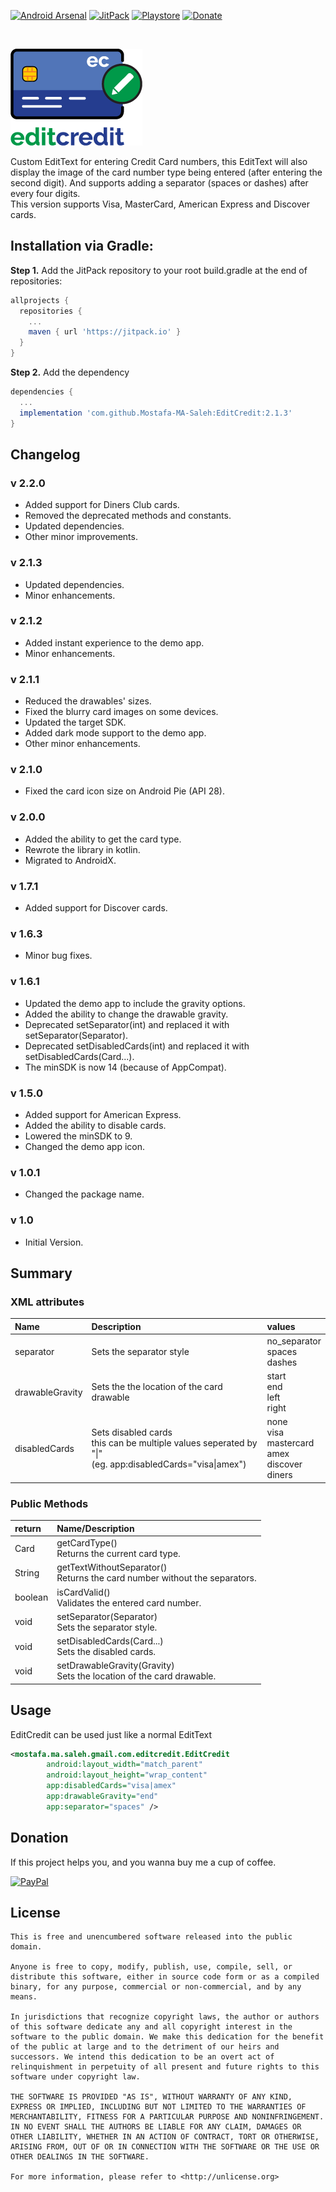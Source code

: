 [![Android Arsenal](https://img.shields.io/badge/Android%20Arsenal-EditCredit-green.svg?style=flat)](https://android-arsenal.com/details/1/6952)
[![JitPack](https://img.shields.io/badge/JitPack-2.2.0-blue.svg?style=flat)](https://jitpack.io/#Mostafa-MA-Saleh/EditCredit/2.2.0)
[![Playstore](https://img.shields.io/badge/Playstore-Demo-brightgreen.svg?style=flat)](https://play.google.com/store/apps/details?id=saleh.ma.mostafa.gmail.com.editcreditdemo)
[![Donate](https://img.shields.io/badge/Donate-PayPal-green.svg)](https://paypal.me/MostafaS92)

<br/>

![Edit Credit Logo](logo/logo_ldpi.png)

Custom EditText for entering Credit Card numbers, this EditText will also 
display the image of the card number type being entered (after entering the second digit).
And supports adding a separator (spaces or dashes) after every four digits.
<br/>This version supports Visa, MasterCard, American Express and Discover cards.

## Installation via Gradle:

<b>Step 1.</b> Add the JitPack repository to your root build.gradle at the end of repositories:
```gradle
allprojects {
  repositories {
    ...
    maven { url 'https://jitpack.io' }
  }
}
```

<b>Step 2.</b> Add the dependency
```gradle
dependencies {
  ...
  implementation 'com.github.Mostafa-MA-Saleh:EditCredit:2.1.3'
}
```

## Changelog
### v 2.2.0
- Added support for Diners Club cards.
- Removed the deprecated methods and constants.
- Updated dependencies.
- Other minor improvements.
### v 2.1.3
- Updated dependencies.
- Minor enhancements.
### v 2.1.2
- Added instant experience to the demo app.
- Minor enhancements.
### v 2.1.1
- Reduced the drawables' sizes.
- Fixed the blurry card images on some devices.
- Updated the target SDK.
- Added dark mode support to the demo app.
- Other minor enhancements.
### v 2.1.0
- Fixed the card icon size on Android Pie (API 28).
### v 2.0.0
- Added the ability to get the card type.
- Rewrote the library in kotlin.
- Migrated to AndroidX.
### v 1.7.1
- Added support for Discover cards.
### v 1.6.3
- Minor bug fixes.
### v 1.6.1
- Updated the demo app to include the gravity options.
- Added the ability to change the drawable gravity.
- Deprecated setSeparator(int) and replaced it with setSeparator(Separator).
- Deprecated setDisabledCards(int) and replaced it with setDisabledCards(Card...).
- The minSDK is now 14 (because of AppCompat).
### v 1.5.0
- Added support for American Express.
- Added the ability to disable cards.
- Lowered the minSDK to 9.
- Changed the demo app icon.
### v 1.0.1
- Changed the package name.
### v 1.0
- Initial Version.

## Summary

### XML attributes

| Name | Description | values |
|:---|:---|:---|
| separator | Sets the separator style | no_separator<br/>spaces<br/>dashes |
| drawableGravity | Sets the the location of the card drawable | start<br/>end<br/>left<br/>right |
| disabledCards | Sets disabled cards<br/>this can be multiple values seperated by "\|"<br/>(eg. app:disabledCards="visa\|amex") | none<br/>visa<br/>mastercard<br/>amex<br/>discover<br/>diners |

### Public Methods

| return | Name/Description |
|:---|:---|
| Card | getCardType()<br/>Returns the current card type. |
| String | getTextWithoutSeparator()<br/>Returns the card number without the separators. |
| boolean | isCardValid()<br/>Validates the entered card number. |
| void | setSeparator(Separator)<br/>Sets the separator style. |
| void | setDisabledCards(Card...)<br/>Sets the disabled cards. |
| void | setDrawableGravity(Gravity)<br/>Sets the location of the card drawable. |


## Usage

EditCredit can be used just like a normal EditText
```xml
<mostafa.ma.saleh.gmail.com.editcredit.EditCredit
        android:layout_width="match_parent"
        android:layout_height="wrap_content"
        app:disabledCards="visa|amex"
        app:drawableGravity="end"
        app:separator="spaces" />
```

## Donation

If this project helps you, and you wanna buy me a cup of coffee.

[![PayPal](https://cdn.rawgit.com/twolfson/paypal-github-button/1.0.0/dist/button.svg)](https://paypal.me/MostafaS92)

## License
```
This is free and unencumbered software released into the public domain.

Anyone is free to copy, modify, publish, use, compile, sell, or
distribute this software, either in source code form or as a compiled
binary, for any purpose, commercial or non-commercial, and by any
means.

In jurisdictions that recognize copyright laws, the author or authors
of this software dedicate any and all copyright interest in the
software to the public domain. We make this dedication for the benefit
of the public at large and to the detriment of our heirs and
successors. We intend this dedication to be an overt act of
relinquishment in perpetuity of all present and future rights to this
software under copyright law.

THE SOFTWARE IS PROVIDED "AS IS", WITHOUT WARRANTY OF ANY KIND,
EXPRESS OR IMPLIED, INCLUDING BUT NOT LIMITED TO THE WARRANTIES OF
MERCHANTABILITY, FITNESS FOR A PARTICULAR PURPOSE AND NONINFRINGEMENT.
IN NO EVENT SHALL THE AUTHORS BE LIABLE FOR ANY CLAIM, DAMAGES OR
OTHER LIABILITY, WHETHER IN AN ACTION OF CONTRACT, TORT OR OTHERWISE,
ARISING FROM, OUT OF OR IN CONNECTION WITH THE SOFTWARE OR THE USE OR
OTHER DEALINGS IN THE SOFTWARE.

For more information, please refer to <http://unlicense.org>
```
